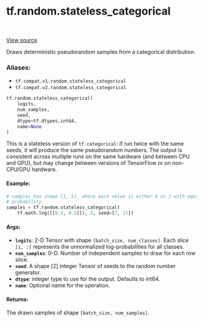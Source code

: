 <div itemscope itemtype="http://developers.google.com/ReferenceObject">
<meta itemprop="name" content="tf.random.stateless_categorical" />
<meta itemprop="path" content="Stable" />
</div>

# tf.random.stateless_categorical

<!-- Insert buttons -->

<table class="tfo-notebook-buttons tfo-api" align="left">
</table>

<a target="_blank" href="/code/stable/tensorflow/python/ops/stateless_random_ops.py">View source</a>



<!-- Start diff -->
Draws deterministic pseudorandom samples from a categorical distribution.

### Aliases:

* `tf.compat.v1.random.stateless_categorical`
* `tf.compat.v2.random.stateless_categorical`


``` python
tf.random.stateless_categorical(
    logits,
    num_samples,
    seed,
    dtype=tf.dtypes.int64,
    name=None
)
```



<!-- Placeholder for "Used in" -->

This is a stateless version of `tf.categorical`: if run twice with the
same seeds, it will produce the same pseudorandom numbers.  The output is
consistent across multiple runs on the same hardware (and between CPU
and GPU), but may change between versions of TensorFlow or on non-CPU/GPU
hardware.

#### Example:



```python
# samples has shape [1, 5], where each value is either 0 or 1 with equal
# probability.
samples = tf.random.stateless_categorical(
    tf.math.log([[0.5, 0.5]]), 5, seed=[7, 17])
```

#### Args:


* <b>`logits`</b>: 2-D Tensor with shape `[batch_size, num_classes]`.  Each slice
  `[i, :]` represents the unnormalized log-probabilities for all classes.
* <b>`num_samples`</b>: 0-D.  Number of independent samples to draw for each row slice.
* <b>`seed`</b>: A shape [2] integer Tensor of seeds to the random number generator.
* <b>`dtype`</b>: integer type to use for the output. Defaults to int64.
* <b>`name`</b>: Optional name for the operation.


#### Returns:

The drawn samples of shape `[batch_size, num_samples]`.
